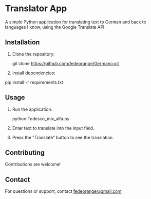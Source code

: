 # Translator App

A simple Python application for translating text to German and back to languages I know, using the Google Translate API.

## Installation

1. Clone the repository:

   git clone https://github.com/fedeorange/Germano.git


3. Install dependencies:

 pip install -r requirements.txt

## Usage

1. Run the application:

   python Tedesco_mix_alfa.py

3. Enter text to translate into the input field.

4. Press the "Translate" button to see the translation.

## Contributing

Contributions are welcome!

## Contact

For questions or support, contact fedeorange@gmail.com
